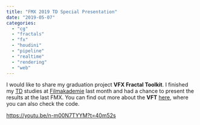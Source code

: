 ```yaml
---
title: "FMX 2019 TD Special Presentation"
date: "2019-05-07"
categories: 
  - "cg"
  - "fractals"
  - "fx"
  - "houdini"
  - "pipeline"
  - "realtime"
  - "rendering"
  - "web"
---
```


I would like to share my graduation project **VFX Fractal Toolkit**. I finished my [TD](https://animationsinstitut.de/en/curriculum/animation/technical-director/technical-directing/) studies at [Filmakademie](https://www.filmakademie.de/en/) last month and had a chance to present the results at the last FMX. You can find out more about the **VFT** [here](https://github.com/jtomori/vft), where you can also check the code.

https://youtu.be/n-m00N7TYYM?t=40m52s
